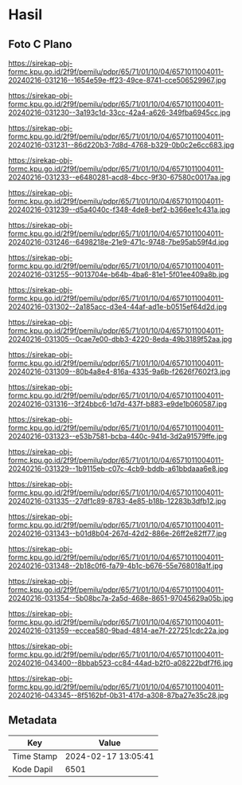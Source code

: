 # Hasil

## Foto C Plano

https://sirekap-obj-formc.kpu.go.id/2f9f/pemilu/pdpr/65/71/01/10/04/6571011004011-20240216-031216--1654e59e-ff23-49ce-8741-cce506529967.jpg

https://sirekap-obj-formc.kpu.go.id/2f9f/pemilu/pdpr/65/71/01/10/04/6571011004011-20240216-031230--3a193c1d-33cc-42a4-a626-349fba6945cc.jpg

https://sirekap-obj-formc.kpu.go.id/2f9f/pemilu/pdpr/65/71/01/10/04/6571011004011-20240216-031231--86d220b3-7d8d-4768-b329-0b0c2e6cc683.jpg

https://sirekap-obj-formc.kpu.go.id/2f9f/pemilu/pdpr/65/71/01/10/04/6571011004011-20240216-031233--e6480281-acd8-4bcc-9f30-67580c0017aa.jpg

https://sirekap-obj-formc.kpu.go.id/2f9f/pemilu/pdpr/65/71/01/10/04/6571011004011-20240216-031239--d5a4040c-f348-4de8-bef2-b366ee1c431a.jpg

https://sirekap-obj-formc.kpu.go.id/2f9f/pemilu/pdpr/65/71/01/10/04/6571011004011-20240216-031246--6498218e-21e9-471c-9748-7be95ab59f4d.jpg

https://sirekap-obj-formc.kpu.go.id/2f9f/pemilu/pdpr/65/71/01/10/04/6571011004011-20240216-031255--9013704e-b64b-4ba6-81e1-5f01ee409a8b.jpg

https://sirekap-obj-formc.kpu.go.id/2f9f/pemilu/pdpr/65/71/01/10/04/6571011004011-20240216-031302--2a185acc-d3e4-44af-ad1e-b0515ef64d2d.jpg

https://sirekap-obj-formc.kpu.go.id/2f9f/pemilu/pdpr/65/71/01/10/04/6571011004011-20240216-031305--0cae7e00-dbb3-4220-8eda-49b3189f52aa.jpg

https://sirekap-obj-formc.kpu.go.id/2f9f/pemilu/pdpr/65/71/01/10/04/6571011004011-20240216-031309--80b4a8e4-816a-4335-9a6b-f2626f7602f3.jpg

https://sirekap-obj-formc.kpu.go.id/2f9f/pemilu/pdpr/65/71/01/10/04/6571011004011-20240216-031316--3f24bbc6-1d7d-437f-b883-e9de1b060587.jpg

https://sirekap-obj-formc.kpu.go.id/2f9f/pemilu/pdpr/65/71/01/10/04/6571011004011-20240216-031323--e53b7581-bcba-440c-941d-3d2a91579ffe.jpg

https://sirekap-obj-formc.kpu.go.id/2f9f/pemilu/pdpr/65/71/01/10/04/6571011004011-20240216-031329--1b9115eb-c07c-4cb9-bddb-a61bbdaaa6e8.jpg

https://sirekap-obj-formc.kpu.go.id/2f9f/pemilu/pdpr/65/71/01/10/04/6571011004011-20240216-031335--27df1c89-8783-4e85-b18b-12283b3dfb12.jpg

https://sirekap-obj-formc.kpu.go.id/2f9f/pemilu/pdpr/65/71/01/10/04/6571011004011-20240216-031343--b01d8b04-267d-42d2-886e-26ff2e82ff77.jpg

https://sirekap-obj-formc.kpu.go.id/2f9f/pemilu/pdpr/65/71/01/10/04/6571011004011-20240216-031348--2b18c0f6-fa79-4b1c-b676-55e768018a1f.jpg

https://sirekap-obj-formc.kpu.go.id/2f9f/pemilu/pdpr/65/71/01/10/04/6571011004011-20240216-031354--5b08bc7a-2a5d-468e-8651-97045629a05b.jpg

https://sirekap-obj-formc.kpu.go.id/2f9f/pemilu/pdpr/65/71/01/10/04/6571011004011-20240216-031359--eccea580-9bad-4814-ae7f-227251cdc22a.jpg

https://sirekap-obj-formc.kpu.go.id/2f9f/pemilu/pdpr/65/71/01/10/04/6571011004011-20240216-043400--8bbab523-cc84-44ad-b2f0-a08222bdf7f6.jpg

https://sirekap-obj-formc.kpu.go.id/2f9f/pemilu/pdpr/65/71/01/10/04/6571011004011-20240216-043345--8f5162bf-0b31-417d-a308-87ba27e35c28.jpg


## Metadata

| Key        | Value               |
| ---------- | ------------------- |
| Time Stamp | 2024-02-17 13:05:41 |
| Kode Dapil | 6501                |



